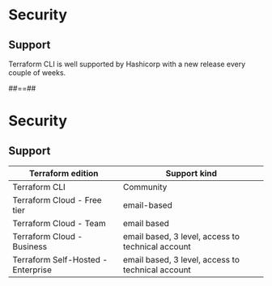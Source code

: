 # Security
## Support

Terraform CLI is well supported by Hashicorp with a new release every couple of weeks.

##==##

# Security
## Support

| Terraform edition | Support kind |
|---|---|
| Terraform CLI | Community |
| Terraform Cloud - Free tier| email-based |
| Terraform Cloud - Team | email based |
| Terraform Cloud - Business | email based, 3 level, access to technical account |
| Terraform Self-Hosted - Enterprise | email based, 3 level, access to technical account |
